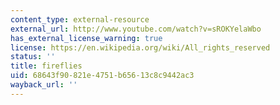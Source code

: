 ```yaml
---
content_type: external-resource
external_url: http://www.youtube.com/watch?v=sROKYelaWbo
has_external_license_warning: true
license: https://en.wikipedia.org/wiki/All_rights_reserved
status: ''
title: fireflies
uid: 68643f90-821e-4751-b656-13c8c9442ac3
wayback_url: ''
---
```

